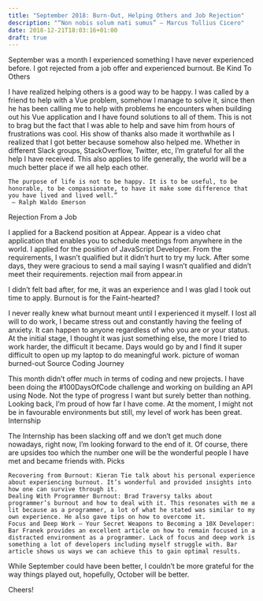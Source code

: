 ```yaml
---
title: "September 2018: Burn-Out, Helping Others and Job Rejection"
description: "“Non nobis solum nati sumus” — Marcus Tullius Cicero"
date: 2018-12-21T18:03:16+01:00
draft: true
---
```


September was a month I experienced something I have never experienced before. I got rejected from a job offer and experienced burnout.
Be Kind To Others

I have realized helping others is a good way to be happy. I was called by a friend to help with a Vue problem, somehow I manage to solve it, since then he has been calling me to help with problems he encounters when building out his Vue application and I have found solutions to all of them. This is not to brag but the fact that I was able to help and save him from hours of frustrations was cool. His show of thanks also made it worthwhile as I realized that I got better because somehow also helped me. Whether in different Slack groups, StackOverflow, Twitter, etc, I’m grateful for all the help I have received. This also applies to life generally, the world will be a much better place if we all help each other.

    The purpose of life is not to be happy. It is to be useful, to be honorable, to be compassionate, to have it make some difference that you have lived and lived well.” 
     ― Ralph Waldo Emerson

Rejection From a Job

I applied for a Backend position at Appear. Appear is a video chat application that enables you to schedule meetings from anywhere in the world. I applied for the position of JavaScript Developer. From the requirements, I wasn’t qualified but it didn’t hurt to try my luck. After some days, they were gracious to send a mail saying I wasn’t qualified and didn’t meet their requirements.
rejection mail from appear.in

I didn’t felt bad after, for me, it was an experience and I was glad I took out time to apply.
Burnout is for the Faint-hearted?

I never really knew what burnout meant until I experienced it myself. I lost all will to do work, I became stress out and constantly having the feeling of anxiety. It can happen to anyone regardless of who you are or your status. At the initial stage, I thought it was just something else, the more I tried to work harder, the difficult it became. Days would go by and I find it super difficult to open up my laptop to do meaningful work.
picture of woman burned-out Source
Coding Journey

This month didn’t offer much in terms of coding and new projects. I have been doing the #100DaysOfCode challenge and working on building an API using Node. Not the type of progress I want but surely better than nothing. Looking back, I’m proud of how far I have come. At the moment, I might not be in favourable environments but still, my level of work has been great.
Internship

The Internship has been slacking off and we don’t get much done nowadays, right now, I’m looking forward to the end of it. Of course, there are upsides too which the number one will be the wonderful people I have met and became friends with.
Picks

    Recovering from Burnout: Kieran Tie talk about his personal experience about experiencing burnout. It’s wonderful and provided insights into how one can survive through it.
    Dealing With Programmer Burnout: Brad Traversy talks about programmer’s burnout and how to deal with it. This resonates with me a lit because as a programmer, a lot of what he stated was similar to my own experience. He also gave tips on how to overcome it.
    Focus and Deep Work — Your Secret Weapons to Becoming a 10X Developer: Bar Franek provides an excellent article on how to remain focused in a distracted environment as a programmer. Lack of focus and deep work is something a lot of developers including myself struggle with. Bar article shows us ways we can achieve this to gain optimal results.

While September could have been better, I couldn’t be more grateful for the way things played out, hopefully, October will be better.

Cheers!